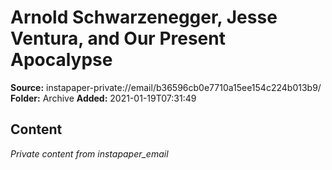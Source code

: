 # Arnold Schwarzenegger, Jesse Ventura, and Our Present Apocalypse

**Source:** instapaper-private://email/b36596cb0e7710a15ee154c224b013b9/
**Folder:** Archive
**Added:** 2021-01-19T07:31:49




## Content
*Private content from instapaper_email*
